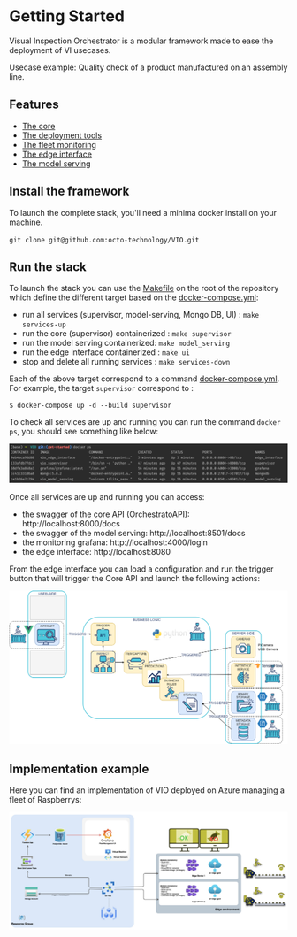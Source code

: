 # Getting Started

Visual Inspection Orchestrator is a modular framework made to ease the deployment of VI usecases.

Usecase example: Quality check of a product manufactured on an assembly line.


## Features

- [The core](docs/supervisor.md) 
- [The deployment tools](docs/deployment.md)
- [The fleet monitoring](docs/monitoring.md)
- [The edge interface](docs/edge_interface.md)
- [The model serving](docs/model_serving.md)


## Install the framework

To launch the complete stack, you'll need a minima docker install on your machine.

`git clone git@github.com:octo-technology/VIO.git`

## Run the stack

To launch the stack you can use the [Makefile](../Makefile) on the root of the repository which define the different target based on the [docker-compose.yml](../docker-compose.yml):

- run all services (supervisor, model-serving, Mongo DB, UI) : `make services-up`
- run the core (supervisor) containerized : `make supervisor`
- run the model serving containerized: `make model_serving`
- run the edge interface containerized : `make ui`
- stop and delete all running services : `make services-down`

Each of the above target correspond to a command [docker-compose.yml](../docker-compose.yml). For example, the target `supervisor` correspond to :

```shell
$ docker-compose up -d --build supervisor
```

To check all services are up and running you can run the command `docker ps`, you should see something like below:

![stack-up-with-docker](images/stack-up-with-docker.png)

Once all services are up and running you can access:

- the swagger of the core API (OrchestratoAPI): http://localhost:8000/docs
- the swagger of the model serving: http://localhost:8501/docs
- the monitoring grafana: http://localhost:4000/login
- the edge interface: http://localhost:8080

From the edge interface you can load a configuration and run the trigger button that will trigger the Core API and launch the following actions:

 ![vio-architecture-stack](images/supervisor-actions.png)

## Implementation example

Here you can find an implementation of VIO deployed on Azure managing a fleet of Raspberrys:
 
 ![vio-architecture-stack](images/vio_azure_stack.png)

